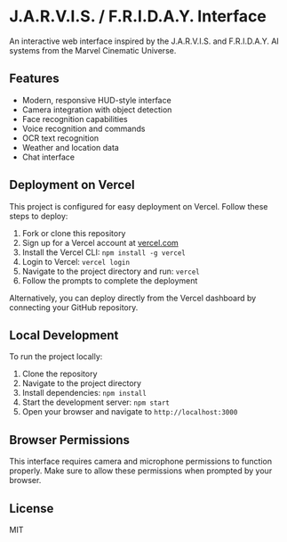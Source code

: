 # J.A.R.V.I.S. / F.R.I.D.A.Y. Interface

An interactive web interface inspired by the J.A.R.V.I.S. and F.R.I.D.A.Y. AI systems from the Marvel Cinematic Universe.

## Features

- Modern, responsive HUD-style interface
- Camera integration with object detection
- Face recognition capabilities
- Voice recognition and commands
- OCR text recognition
- Weather and location data
- Chat interface

## Deployment on Vercel

This project is configured for easy deployment on Vercel. Follow these steps to deploy:

1. Fork or clone this repository
2. Sign up for a Vercel account at [vercel.com](https://vercel.com)
3. Install the Vercel CLI: `npm install -g vercel`
4. Login to Vercel: `vercel login`
5. Navigate to the project directory and run: `vercel`
6. Follow the prompts to complete the deployment

Alternatively, you can deploy directly from the Vercel dashboard by connecting your GitHub repository.

## Local Development

To run the project locally:

1. Clone the repository
2. Navigate to the project directory
3. Install dependencies: `npm install`
4. Start the development server: `npm start`
5. Open your browser and navigate to `http://localhost:3000`

## Browser Permissions

This interface requires camera and microphone permissions to function properly. Make sure to allow these permissions when prompted by your browser.

## License

MIT